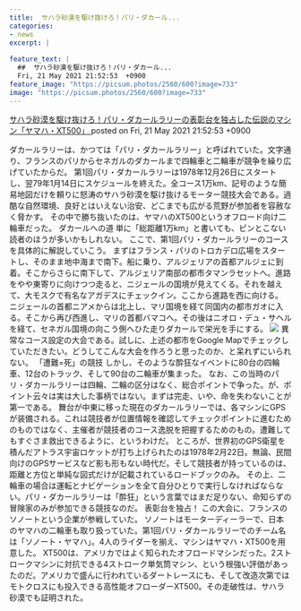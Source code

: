 ```yaml
---
title:  サハラ砂漠を駆け抜けろ！パリ・ダカール...
categories:
- news
excerpt: |
  
feature_text: |
  ##  サハラ砂漠を駆け抜けろ！パリ・ダカール...
  Fri, 21 May 2021 21:52:53  +0900
feature_image: "https://picsum.photos/2560/600?image=733"
image: "https://picsum.photos/2560/600?image=733"
---
```


[ サハラ砂漠を駆け抜けろ！パリ・ダカールラリーの表彰台を独占した伝説のマシン「ヤマハ・XT500」  ](https://rosie.5ch.net/test/read.cgi/liveplus/1621601573/)
posted on Fri, 21 May 2021 21:52:53  +0900

<!--more-->

ダカールラリーは、かつては「パリ・ダカールラリー」と呼ばれていた。文字通り、フランスのパリからセネガルのダカールまで四輪車と二輪車が競争を繰り広げていたからだ。 第1回パリ・ダカールラリーは1978年12月26日にスタートし、翌79年1月14日にスケジュールを終えた。全コース1万km、記号のような簡易地図だけを頼りに怒涛のサハラ砂漠を駆け抜けるモーター競技大会である。過酷な自然環境、良好とはいえない治安、どこまでも広がる荒野が参加者を容赦なく脅かす。 その中で勝ち抜いたのは、ヤマハのXT500というオフロード向け二輪車だった。 ダカールへの道 単に「総距離1万km」と書いても、ピンとこない読者のほうが多いかもしれない。 ここで、第1回パリ・ダカールラリーのコースを具体的に解説していこう。 まずはフランス・パリのトロカデロ広場をスタートし、そのまま地中海まで南下。船に乗り、アルジェリアの首都アルジェに到着。そこからさらに南下して、アルジェリア南部の都市タマンラセットへ。進路をやや東寄りに向けつつ走ると、ニジェールの国境が見えてくる。それを越えて、大モスクで有名なアガデスにチェックイン。ここから進路を西に向ける。 ニジェールの首都ニアメからは北上し、マリ国境を経て同国内の都市ガオに入る。そこから再び西進し、マリの首都バマコへ。その後はニオロ・デュ・サヘルを経て、セネガル国境の向こう側へひた走りダカールで栄光を手にする。 ![](https://intojapanwaraku.com/wp-content/uploads/2021/04/waraku20210420map1.png) 異常なコース設定の大会である。試しに、上述の都市をGoogle Mapでチェックしていただきたい。どうしてこんな大会を作ろうと思ったのか、と呆れずにいられない。 「遭難=死」の競技 しかし、そのような酔狂なイベントに80台の四輪車、12台のトラック、そして90台の二輪車が集まった。 なお、この当時のパリ・ダカールラリーは四輪、二輪の区分はなく、総合ポイントで争った。が、ポイント云々は実は大した事柄ではない。まずは完走、いや、命を失わないことが第一である。 舞台が中東に移った現在のダカールラリーでは、各マシンにGPSが装備される。これは競技者が位置情報を確認してチェックポイントに進むためのものではなく、主催者が競技者のコース逸脱を把握するためのもの。遭難してもすぐさま救出できるように、というわけだ。 ところが、世界初のGPS衛星を積んだアトラス宇宙ロケットが打ち上げられたのは1978年2月22日。無論、民間向けのGPSサービスなど影も形もない時代だ。そして競技者が持っているのは、距離と方位と単純な図式だけが記載されているロードブックのみ。 その上、二輪車の場合は運転とナビゲーションを全て自分ひとりで実行しなければならない。パリ・ダカールラリーは「酔狂」という言葉ではまだ足りない、命知らずの冒険家のみが参加できる競技なのだ。 表彰台を独占！ この大会に、フランスのソノートという企業が参戦していた。 ソノートはモーターディーラーで、日本のヤマハの二輪車も取り扱っていた。第1回パリ・ダカールラリーでのチーム名は「ソノート・ヤマハ」。4人のライダーを揃え、マシンはヤマハ・XT500を用意した。 XT500は、アメリカではよく知られたオフロードマシンだった。2ストロークマシンに対抗できる4ストローク単気筒マシン、という根強い評価があったのだ。アメリカで盛んに行われているダートレースにも、そして改造次第ではモトクロスにも投入できる高性能オフローダーXT500。その走破性は、サハラ砂漠でも証明された。

